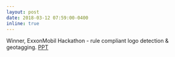 ```yaml
---
layout: post
date: 2018-03-12 07:59:00-0400
inline: true
---
```


Winner, ExxonMobil Hackathon - rule compliant logo detection & geotagging. [PPT](https://docs.google.com/presentation/d/1Kx-7M-kDPGDgsFYi2BUbCefCOL7JAULSfhm1xjnLRqA/edit#slide=id.p)